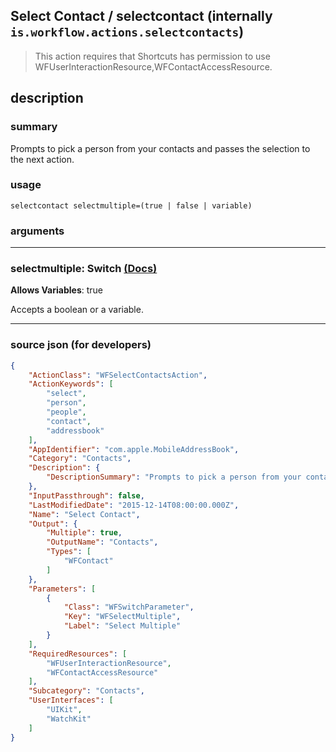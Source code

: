 
## Select Contact / selectcontact (internally `is.workflow.actions.selectcontacts`)

> This action requires that Shortcuts has permission to use WFUserInteractionResource,WFContactAccessResource.


## description

### summary

Prompts to pick a person from your contacts and passes the selection to the next action.


### usage
```
selectcontact selectmultiple=(true | false | variable)
```

### arguments

---

### selectmultiple: Switch [(Docs)](https://pfgithub.github.io/shortcutslang/gettingstarted#switch-or-expanding-or-boolean-fields)
**Allows Variables**: true



Accepts a boolean
or a variable.

---

### source json (for developers)

```json
{
	"ActionClass": "WFSelectContactsAction",
	"ActionKeywords": [
		"select",
		"person",
		"people",
		"contact",
		"addressbook"
	],
	"AppIdentifier": "com.apple.MobileAddressBook",
	"Category": "Contacts",
	"Description": {
		"DescriptionSummary": "Prompts to pick a person from your contacts and passes the selection to the next action."
	},
	"InputPassthrough": false,
	"LastModifiedDate": "2015-12-14T08:00:00.000Z",
	"Name": "Select Contact",
	"Output": {
		"Multiple": true,
		"OutputName": "Contacts",
		"Types": [
			"WFContact"
		]
	},
	"Parameters": [
		{
			"Class": "WFSwitchParameter",
			"Key": "WFSelectMultiple",
			"Label": "Select Multiple"
		}
	],
	"RequiredResources": [
		"WFUserInteractionResource",
		"WFContactAccessResource"
	],
	"Subcategory": "Contacts",
	"UserInterfaces": [
		"UIKit",
		"WatchKit"
	]
}
```
